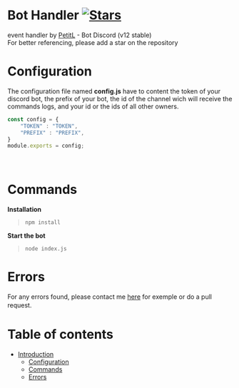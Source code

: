 # Bot Handler [![Stars](https://github.com/PetitL/bot-handler)](https://github.com/PetitL/bot-handler)

event handler by [PetitL](https://github.com/PetitL) - Bot Discord (v12 stable)  
For better referencing, please add a star on the repository  


# Configuration

The configuration file named **config.js** have to content the token of your discord bot, the prefix of your bot, the id of the channel wich will receive the commands logs, and your id or the ids of all other owners. 
```js
const config = {
    "TOKEN" : "TOKEN",
    "PREFIX" : "PREFIX",
}
module.exports = config;
 ```
ᅠᅠ

# Commands

**Installation**
> `npm install`

**Start the bot**  
> `node index.js`

# Errors

For any errors found, please contact me [here](https://discord.gg/kwQb2CeRam) for exemple or do a pull request.   ᅠᅠ


# Table of contents
* [Introduction](#Structure-Discord-Bot)
  * [Configuration](#Configuration)
  * [Commands](#Commands)
  * [Errors](#Errors)
